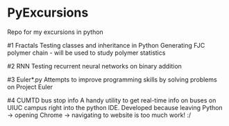 # PyExcursions
Repo for my excursions in python

#1 Fractals 
Testing classes and inheritance in Python
Generating FJC polymer chain - will be used to study polymer statistics

#2 RNN
Testing recurrent neural networks on binary addition

#3 Euler*.py
Attempts to improve programming skills by solving problems on Project Euler

#4 CUMTD bus stop info
A handy utility to get real-time info on buses on UIUC campus right into the python IDE.
Developed because leaving Python -> opening Chrome -> navigating to website is too much work! :/ 